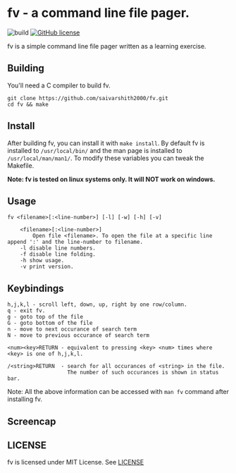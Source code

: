 # fv - a command line file pager.
![build](https://github.com/saivarshith2000/fv/workflows/build/badge.svg)
[![GitHub license](https://img.shields.io/github/license/saivarshith2000/fv)](https://github.com/saivarshith2000/fv/blob/master/LICENSE)  

fv is a simple command line file pager written as a learning exercise.

## Building
You'll need a C compiler to build fv.
```
git clone https://github.com/saivarshith2000/fv.git
cd fv && make
```

## Install
After building fv, you can install it with ``` make install ```. By default fv is installed
to ``` /usr/local/bin/ ``` and the man page is installed to ``` /usr/local/man/man1/ ```. To modify these variables
you can tweak the Makefile.

**Note: fv is tested on linux systems only. It will NOT work on windows.**

## Usage
```
fv <filename>[:<line-number>] [-l] [-w] [-h] [-v]

    <filename>[:<line-number>]
        Open file <filename>. To open the file at a specific line append ':' and the line-number to filename.
    -l disable line numbers.
    -f disable line folding.
    -h show usage.
    -v print version.
```

## Keybindings
```
h,j,k,l - scroll left, down, up, right by one row/column.
q - exit fv.
g - goto top of the file
G - goto bottom of the file
n - move to next occurance of search term
N - move to previous occurance of search term

<num><key>RETURN - equivalent to pressing <key> <num> times where <key> is one of h,j,k,l.

/<string>RETURN  - search for all occurances of <string> in the file.  
                   The number of such occurances is shown in status bar.
```

Note: All the above information can be accessed with ```man fv``` command after installing fv.

## Screencap
<TODO>

## LICENSE
fv is licensed under MIT License. See [LICENSE](https://github.com/saivarshith2000/fv/blob/master/LICENSE
)